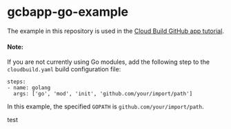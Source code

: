 # gcbapp-go-example
The example in this repository is used in the [Cloud Build GitHub app tutorial](https://cloud.google.com/cloud-build/docs/run-builds-on-github).

#### Note: 

If you are not currently using Go modules, add the following step to the `cloudbuild.yaml` build configuration file:

```
steps:
- name: golang
  args: ['go', 'mod', 'init', 'github.com/your/import/path']
```
In this example, the specified `GOPATH` is `github.com/your/import/path`.

test
